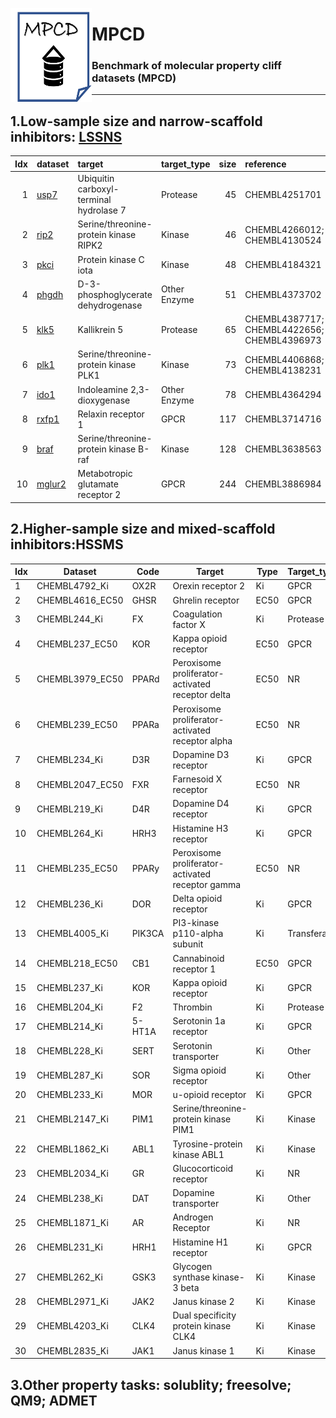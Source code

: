 

<a href="url"><img src="./dataset/misc/logo_MPCD.png" align="left" height="150" width="130" ></a>

# MPCD
### Benchmark  of molecular property cliff datasets (MPCD) 

------
## 1.Low-sample size and narrow-scaffold inhibitors: [LSSNS](https://bidd-group.github.io/MPCD/dataset/LSSNS/info/LSSNS.html)

| Idx | dataset   | target                                  | target_type   |   size | reference                                   |
|---:|:----------|:----------------------------------------|:--------------|-------:|:--------------------------------------------|
|  1 | [usp7](https://bidd-group.github.io/MPCD/dataset/LSSNS/info/usp7.html)      | Ubiquitin carboxyl-terminal hydrolase 7 | Protease      |     45 | CHEMBL4251701                               |
|  2 | [rip2](https://bidd-group.github.io/MPCD/dataset/LSSNS/info/rip2.html)      | Serine/threonine-protein kinase RIPK2   | Kinase        |     46 | CHEMBL4266012; CHEMBL4130524                |
|  3 | [pkci](https://bidd-group.github.io/MPCD/dataset/LSSNS/info/pkci.html)      | Protein kinase C iota                   | Kinase        |     48 | CHEMBL4184321                               |
|  4 | [phgdh](https://bidd-group.github.io/MPCD/dataset/LSSNS/info/phgdh.html)     | D-3-phosphoglycerate dehydrogenase      | Other Enzyme  |     51 | CHEMBL4373702                               |
|  5 | [klk5](https://bidd-group.github.io/MPCD/dataset/LSSNS/info/klk5.html)      | Kallikrein 5                            | Protease      |     65 | CHEMBL4387717; CHEMBL4422656; CHEMBL4396973 |
|  6 | [plk1](https://bidd-group.github.io/MPCD/dataset/LSSNS/info/plk1.html)      | Serine/threonine-protein kinase PLK1    | Kinase        |     73 | CHEMBL4406868; CHEMBL4138231                |
|  7 | [ido1](https://bidd-group.github.io/MPCD/dataset/LSSNS/info/ido1.html)      | Indoleamine 2,3-dioxygenase             | Other Enzyme  |     78 | CHEMBL4364294                               |
|  8 | [rxfp1](https://bidd-group.github.io/MPCD/dataset/LSSNS/info/rxfp1.html)     | Relaxin receptor 1                      | GPCR          |    117 | CHEMBL3714716                               |
|  9 | [braf](https://bidd-group.github.io/MPCD/dataset/LSSNS/info/braf.html)      | Serine/threonine-protein kinase B-raf   | Kinase        |    128 | CHEMBL3638563                               |
| 10 | [mglur2](https://bidd-group.github.io/MPCD/dataset/LSSNS/info/mglur2.html)    | Metabotropic glutamate receptor 2       | GPCR          |    244 | CHEMBL3886984                               |





## 2.Higher-sample size and mixed-scaffold inhibitors:HSSMS

| Idx | Dataset          | Code   | Target                                           | Type | Target\_type | Compounds | Cliffs |
| --- | ---------------- | ------ | ------------------------------------------------ | ---- | ------------ | --------- | ------ |
| 1   | CHEMBL4792\_Ki   | OX2R   | Orexin receptor 2                                | Ki   | GPCR         | 1471      | 763    |
| 2   | CHEMBL4616\_EC50 | GHSR   | Ghrelin receptor                                 | EC50 | GPCR         | 682       | 330    |
| 3   | CHEMBL244\_Ki    | FX     | Coagulation factor X                             | Ki   | Protease     | 3097      | 1350   |
| 4   | CHEMBL237\_EC50  | KOR    | Kappa opioid receptor                            | EC50 | GPCR         | 955       | 400    |
| 5   | CHEMBL3979\_EC50 | PPARd  | Peroxisome proliferator-activated receptor delta | EC50 | NR           | 1125      | 467    |
| 6   | CHEMBL239\_EC50  | PPARa  | Peroxisome proliferator-activated receptor alpha | EC50 | NR           | 1721      | 709    |
| 7   | CHEMBL234\_Ki    | D3R    | Dopamine D3 receptor                             | Ki   | GPCR         | 3657      | 1441   |
| 8   | CHEMBL2047\_EC50 | FXR    | Farnesoid X receptor                             | EC50 | NR           | 631       | 245    |
| 9   | CHEMBL219\_Ki    | D4R    | Dopamine D4 receptor                             | Ki   | GPCR         | 1859      | 715    |
| 10  | CHEMBL264\_Ki    | HRH3   | Histamine H3 receptor                            | Ki   | GPCR         | 2862      | 1084   |
| 11  | CHEMBL235\_EC50  | PPARy  | Peroxisome proliferator-activated receptor gamma | EC50 | NR           | 2349      | 881    |
| 12  | CHEMBL236\_Ki    | DOR    | Delta opioid receptor                            | Ki   | GPCR         | 2598      | 965    |
| 13  | CHEMBL4005\_Ki   | PIK3CA | PI3-kinase p110-alpha subunit                    | Ki   | Transferase  | 960       | 351    |
| 14  | CHEMBL218\_EC50  | CB1    | Cannabinoid receptor 1                           | EC50 | GPCR         | 1031      | 367    |
| 15  | CHEMBL237\_Ki    | KOR    | Kappa opioid receptor                            | Ki   | GPCR         | 2602      | 941    |
| 16  | CHEMBL204\_Ki    | F2     | Thrombin                                         | Ki   | Protease     | 2754      | 989    |
| 17  | CHEMBL214\_Ki    | 5-HT1A | Serotonin 1a receptor                            | Ki   | GPCR         | 3317      | 1147   |
| 18  | CHEMBL228\_Ki    | SERT   | Serotonin transporter                            | Ki   | Other        | 1704      | 599    |
| 19  | CHEMBL287\_Ki    | SOR    | Sigma opioid receptor                            | Ki   | Other        | 1328      | 464    |
| 20  | CHEMBL233\_Ki    | MOR    | u-opioid receptor                                | Ki   | GPCR         | 3142      | 1111   |
| 21  | CHEMBL2147\_Ki   | PIM1   | Serine/threonine-protein kinase PIM1             | Ki   | Kinase       | 1456      | 485    |
| 22  | CHEMBL1862\_Ki   | ABL1   | Tyrosine-protein kinase ABL1                     | Ki   | Kinase       | 794       | 253    |
| 23  | CHEMBL2034\_Ki   | GR     | Glucocorticoid receptor                          | Ki   | NR           | 750       | 230    |
| 24  | CHEMBL238\_Ki    | DAT    | Dopamine transporter                             | Ki   | Other        | 1052      | 263    |
| 25  | CHEMBL1871\_Ki   | AR     | Androgen Receptor                                | Ki   | NR           | 659       | 157    |
| 26  | CHEMBL231\_Ki    | HRH1   | Histamine H1 receptor                            | Ki   | GPCR         | 973       | 224    |
| 27  | CHEMBL262\_Ki    | GSK3   | Glycogen synthase kinase-3 beta                  | Ki   | Kinase       | 856       | 158    |
| 28  | CHEMBL2971\_Ki   | JAK2   | Janus kinase 2                                   | Ki   | Kinase       | 976       | 120    |
| 29  | CHEMBL4203\_Ki   | CLK4   | Dual specificity protein kinase CLK4             | Ki   | Kinase       | 731       | 64     |
| 30  | CHEMBL2835\_Ki   | JAK1   | Janus kinase 1                                   | Ki   | Kinase       | 615       | 46     |

## 3.Other property tasks: solublity; freesolve; QM9; ADMET

